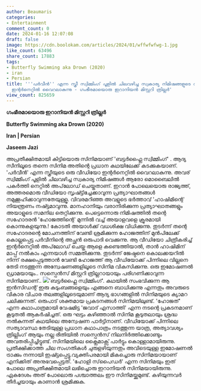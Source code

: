 ```yaml
---
author: Beaumaris
categories:
- Entertainment
comment_count: 0
date: 2024-01-16 12:07:08
draft: false
image: https://cdn.boolokam.com/articles/2024/01/wffwfwfwg-1.jpg
like_count: 63496
share_count: 17883
tags:
- Butterfly Swimming aka Drown (2020)
- iran
- Persian
title: '''പർവീൻ'' എന്ന സ്ത്രീ സ്വിമ്മിംഗ് പൂളിൽ ചിലവഴിച്ച സ്വകാര്യ നിമിഷങ്ങളുടെ വീഡിയോ
  ഇന്റർനെറ്റിൽ വൈറലാകുന്നു - ഗംഭീരമായൊരു ഇറാനിയൻ മിസ്റ്ററി ത്രില്ലർ'
view_count: 825659
---
```


**ഗംഭീരമായൊരു ഇറാനിയൻ മിസ്റ്ററി ത്രില്ലർ**

**Butterfly Swimming aka Drown (2020)**

**Iran | Persian**

**Jaseem Jazi**

അപ്രതീക്ഷിതമായി കിട്ടിയൊരു സിനിമയാണ് 'ബട്ടർഫ്ലൈ സ്വിമ്മിംഗ്' . ആദ്യ സീനിലൂടെ തന്നെ സിനിമ അതിന്റെ പ്രധാന കഥയിലേക്ക് കടക്കുകയാണ്. 'പർവീൻ' എന്ന സ്ത്രീയുടെ ഒരു വീഡിയോ ഇന്റർനെറ്റിൽ വൈറലാകുന്നു. അവര് സ്വിമ്മിംഗ് പൂളിൽ ചിലവഴിച്ച സ്വകാര്യ നിമിഷങ്ങൾ ആരോ മൊബൈലിൽ പകർത്തി നെറ്റിൽ അപ്‌ലോഡ് ചെയ്തതാണ്. ഇറാൻ പോലെയൊരു രാജ്യത്ത്, അത്തരമൊരു വീഡിയോ സൃഷ്ട്ടിച്ചേക്കാവുന്ന പ്രത്യാഘാതങ്ങൾ നമുക്കൂഹിക്കാവുന്നതേയുള്ളൂ. വിവരമറിഞ്ഞ അവളുടെ ഭർത്താവ് 'ഹാഷിമിന്റെ' നിയന്ത്രണം നഷ്ട്ടമാവുന്നു. മാനഹാനിയും വരാനിരിക്കുന്ന പ്രത്യാഘാതങ്ങളും അയാളുടെ സമനില തെറ്റിക്കുന്നു. പെട്ടെന്നൊരു നിമിഷത്തിൽ തന്റെ സഹോദരൻ 'ഹോജത്തിന്റെ' മുന്നിൽ വച്ച് അയാളവളെ ക്രൂരമായി കൊന്നുകളയുന്നു.! കോടതി അയാൾക്ക് വധശിക്ഷ വിധിക്കുന്നു. തുടർന്ന് തന്റെ സഹോദരന്റെ മോചനത്തിന് വേണ്ടി ശ്രമിക്കുന്ന ഹോജത്തിന് മുൻപിലേക്ക് കൊല്ലപ്പെട്ട പർവീനിന്റെ അച്ഛൻ ഒരുപാദി വെക്കുന്നു. ആ വീഡിയോ ചിത്രീകരിച്ച് ഇന്റർനെറ്റിൽ അപ്‌ലോഡ് ചെയ്ത ആളെ കണ്ടെത്തിയാൽ, താൻ ഹാഷിമിന് മാപ്പ് നൽകാം എന്നയാൾ സമ്മതിക്കുന്നു. തുടർന്ന് ജേഷ്ഠനെ കൊലക്കയറിൽ നിന്ന് രക്ഷപ്പെടുത്താൻ വേണ്ടി ഹോജത്ത് ആ വീഡിയോക്ക് പിന്നിലെ വില്ലനെ തേടി നടത്തുന്ന അന്വേഷണങ്ങളിലൂടെ സിനിമ വികസിക്കുന്നു. ഒരു ഇമോഷണൽ ഡ്രാമയായും.. സസ്പെൻസ് മിസ്റ്ററി ത്രില്ലറായായും പരിഗണിക്കാവുന്ന സിനിമയാണ്.. ![](https://cdn.boolokam.com/articles/2024/01/wffwfwfwg-1.jpg)'ബട്ടർഫ്ലൈ സ്വിമ്മിംഗ്'. കഥയിൽ സംഭവിക്കുന്ന ആ ഇൻസിഡന്റ് ഇരു കുടുംബങ്ങളെയും എങ്ങനെ ബാധിക്കുന്നു എന്നതും അവരുടെ വികാര വിചാര തലങ്ങളിലൂടെയുമാണ് ആദ്യ ഭാഗങ്ങളിൽ സിനിമയുടെ ക്യാമറ ചലിക്കുന്നത്. ഒരുപാട് ശക്തമായ പ്രകടനങ്ങൾ സിനിമയിലുണ്ട്. 'ഹോജത്' എന്ന കഥാപാത്രമായി വേഷമിട്ട 'ജവാദ് എസാത്തി' എന്ന നടന്റെ പ്രകടനമാണ് കൂടുതൽ ആകർഷിച്ചത്. ഒരു ഘട്ടം കഴിഞ്ഞാൽ സിനിമ കൂടുതലായും ശ്രദ്ധ നൽകുന്നത് കഥയിലെ അന്വേഷണ പാർട്ടിനാണ്. വീഡിയോക്ക് പിന്നിലെ സത്യാവസ്ഥ തേടിയുള്ള പ്രധാന കഥാപാത്രം നടത്തുന്ന യാത്ര, അത്യാവശ്യം ത്രില്ലിംഗ് ആയും നല്ല രീതിയിൽ സസ്പെൻസ് നിലനിർത്തിക്കൊണ്ടും അവതരിപ്പിച്ചിട്ടുണ്ട്. സിനിമയിലെ ക്ലൈമാക്സ്‌ പാർട്ടും കൊള്ളാമായിരുന്നു. പ്രതീക്ഷിക്കാത്ത ചില സംഗതികൾ ചുരുളഴിയുന്നതും അവിടെയുള്ള ഇമോഷണൽ ട്രാക്കും നന്നായി ഇഷ്ട്ടപ്പെട്ടു.വ്യക്തിപരമായി മികച്ചൊരു സിനിമയായാണ് എനിക്കിത് അനുഭവപ്പെട്ടത്. 'ഹോളി സ്‌പൈഡർ' എന്ന സിനിമയും ഇത് പോലെ അപ്രതീക്ഷിതമായി ലഭിച്ചൊരു ഇറാനിയൻ സിനിമയായിരുന്നു. ഏകദേശം അത് പോലൊരു പശ്ചാത്തലം ഈ സിനിമയ്ക്കുമുണ്ട്. കഴിയുന്നവർ തീർച്ചയായും കാണാൻ ശ്രമിക്കുക.